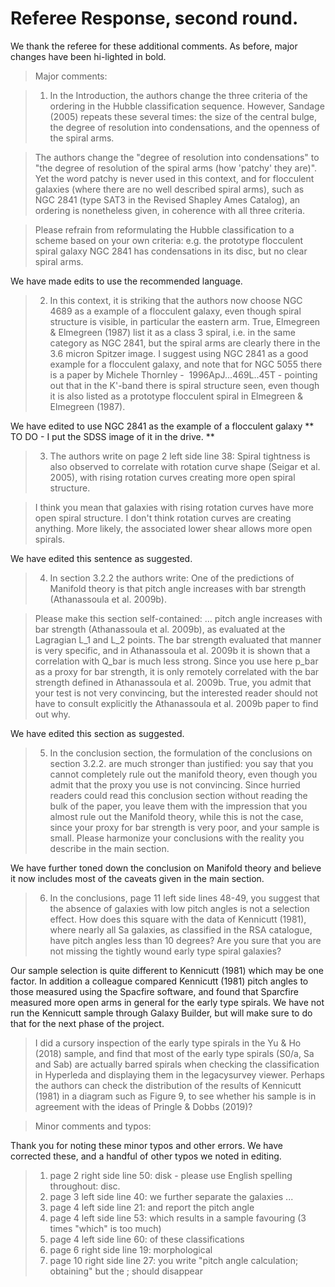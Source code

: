 # Referee Response, second round. 

We thank the referee for these additional comments. As before, major changes have been hi-lighted in bold. 

> Major comments:

> 1. In the Introduction, the authors change the three criteria of the ordering in the Hubble classification sequence. However, Sandage (2005) repeats these several times: the size of the central bulge, the degree of resolution into condensations, and the openness of the spiral arms.

> The authors change the "degree of resolution into condensations" to "the degree of resolution of the spiral arms (how 'patchy' they are)". Yet the word patchy is never used in this context, and for flocculent galaxies (where there are no well described spiral arms), such as NGC 2841 (type SAT3 in the Revised Shapley Ames Catalog), an ordering is nonetheless given, in coherence with all three criteria.

> Please refrain from reformulating the Hubble classification to a scheme based on your own criteria: e.g. the prototype flocculent spiral galaxy NGC 2841 has condensations in its disc, but no clear spiral arms.

We have made edits to use the recommended language. 

> 2. In this context, it is striking that the authors now choose NGC 4689 as a example of a flocculent galaxy, even though spiral structure is visible, in particular the eastern arm. True, Elmegreen & Elmegreen (1987) list it as a class 3 spiral, i.e. in the same category as NGC 2841, but the spiral arms are clearly there in the 3.6 micron Spitzer image. I suggest using NGC 2841 as a good example for a flocculent galaxy, and note that for NGC 5055 there is a paper by Michele Thornley -  1996ApJ...469L..45T - pointing out that in the K'-band there is spiral structure seen, even though it is also listed as a prototype flocculent spiral in Elmegreen & Elmegreen (1987).

We have edited to use NGC 2841 as the example of a flocculent galaxy ** TO DO - I put the SDSS image of it in the drive.  ** 

> 3. The authors write on page 2 left side line 38: Spiral tightness is also observed to correlate with rotation curve shape (Seigar et al. 2005), with rising rotation curves creating more open spiral structure.

> I think you mean that galaxies with rising rotation curves have more open spiral structure. I don't think rotation curves are creating anything. More likely, the associated lower shear allows more open spirals.

We have edited this sentence as suggested. 

> 4. In section 3.2.2 the authors write: One of the predictions of Manifold theory is that pitch angle increases with bar strength (Athanassoula et al. 2009b).

> Please make this section self-contained: ... pitch angle increases with bar strength (Athanassoula et al. 2009b), as evaluated at the Lagragian L_1 and L_2 points. The bar strength evaluated that manner is very specific, and in Athanassoula et al. 2009b it is shown that a correlation with Q_bar is much less strong. Since you use here p_bar as a proxy for bar strength, it is only remotely correlated with the bar strength defined in Athanassoula et al. 2009b. True, you admit that your test is not very convincing, but the interested reader should not have to consult explicitly the Athanassoula et al. 2009b paper to find out why.

We have edited this section as suggested. 

> 5. In the conclusion section, the formulation of the conclusions on section 3.2.2. are much stronger than justified: you say that you cannot completely rule out the manifold theory, even though you admit that the proxy you use is not convincing. Since hurried readers could read this conclusion section without reading the bulk of the paper, you leave them with the impression that you almost rule out the Manifold theory, while this is not the case, since your proxy for bar strength is very poor, and your sample is small. Please harmonize your conclusions with the reality you describe in the main section.

We have further toned down the conclusion on Manifold theory and believe it now includes most of the caveats given in the main section. 

> 6. In the conclusions, page 11 left side lines 48-49, you suggest that the absence of galaxies with low pitch angles is not a selection effect. How does this square with the data of Kennicutt (1981), where nearly all Sa galaxies, as classified in the RSA catalogue, have pitch angles less than 10 degrees? Are you sure that you are not missing the tightly wound early type spiral galaxies?

Our sample selection is quite different to Kennicutt (1981) which may be one factor. In addition a colleague compared Kennicutt (1981) pitch angles to those measured using the Spacfire software, and found that Sparcfire measured more open arms in general for the early type spirals. We have not run the Kennicutt sample through Galaxy Builder, but will make sure to do that for the next phase of the project. 

> I did a cursory inspection of the early type spirals in the Yu & Ho (2018) sample, and find that most of the early type spirals (S0/a, Sa and Sab) are actually barred spirals when checking the classification in Hyperleda and displaying them in the legacysurvey viewer. Perhaps the authors can check the distribution of the results of Kennicutt (1981) in a diagram such as Figure 9, to see whether his sample is in agreement with the ideas of Pringle & Dobbs (2019)?

> Minor comments and typos:

Thank you for noting these minor typos and other errors. We have corrected these, and a handful of other typos we noted in editing. 

> 1. page 2 right side line 50: disk - please use English spelling throughout: disc.
> 2. page 3 left side line 40: we further separate the galaxies ...
> 3. page 4 left side line 21: and report the pitch angle
> 4. page 4 left side line 53: which results in a sample favouring (3 times "which" is too much)
> 5. page 4 left side line 60: of these classifications
> 6. page 6 right side line 19: morphological
> 7. page 10 right side line 27: you write "pitch angle calculation; obtaining" but the ; should disappear